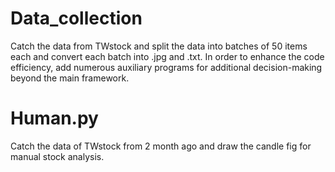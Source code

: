 # Data_collection
Catch the data from TWstock and split the data into batches of 50 items each and convert each batch into .jpg and .txt.
In order to enhance the code efficiency, add numerous auxiliary programs for additional decision-making beyond the main framework.

# Human.py
Catch the data of TWstock from 2 month ago and draw the candle fig for manual stock analysis.

 
